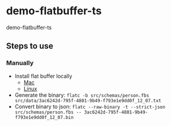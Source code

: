 # demo-flatbuffer-ts
demo-flatbuffer-ts


## Steps to use

### Manually
-  Install flat buffer locally  
   - [Mac](https://formulae.brew.sh/formula/flatbuffers)
   - [Linux](https://gist.github.com/ankur-anand/389536ccd5accd50143bdacf605dc79b)
-  Generate the binary: `flatc -b src/schemas/person.fbs src/data/3ac6242d-795f-4801-9b49-f793e1e9dd0f_12_07.txt`
-  Convert binary to json: `flatc --raw-binary -t --strict-json  src/schemas/person.fbs -- 3ac6242d-795f-4801-9b49-f793e1e9dd0f_12_07.bin`
